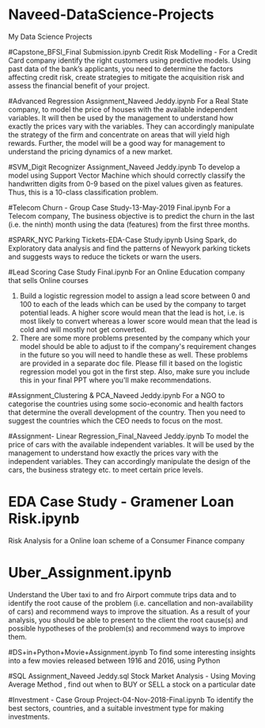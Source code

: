 # Naveed-DataScience-Projects
 My Data Science Projects
 
 #Capstone_BFSI_Final Submission.ipynb
 Credit Risk Modelling -  For a Credit Card company identify the right customers using predictive models. Using past data of the bank’s applicants, you need to determine the factors affecting credit risk, create strategies to mitigate the acquisition risk and assess the financial benefit of your project.  
 
 #Advanced Regression Assignment_Naveed Jeddy.ipynb
 For a Real State company, to model the price of houses with the available independent variables. It will then be used by the management to understand how exactly the prices vary with the variables. They can accordingly manipulate the strategy of the firm and concentrate on areas that will yield high rewards. Further, the model will be a good way for management to understand the pricing dynamics of a new market.
 
 #SVM_Digit Recognizer Assignment_Naveed Jeddy.ipynb
 To develop a model using Support Vector Machine which should correctly classify the handwritten digits from 0-9 based on the pixel values given as features. Thus, this is a 10-class classification problem. 
 
 
 #Telecom Churn - Group Case Study-13-May-2019 Final.ipynb
 For a Telecom company, The business objective is to predict the churn in the last (i.e. the ninth) month using the data (features) from the first three months.
 
 #SPARK_NYC Parking Tickets-EDA-Case Study.ipynb
 Using Spark, do Exploratory data analysis and find the patterns of Newyork parking tickets and suggests ways to reduce the tickets or warn the users.
 
 #Lead Scoring Case Study Final.ipynb
 For an Online Education company that sells Online courses
 1. Build a logistic regression model to assign a lead score between 0 and 100 to each of the leads which can be used by the company to target potential leads. A higher score would mean that the lead is hot, i.e. is most likely to convert whereas a lower score would mean that the lead is cold and will mostly not get converted.
 2. There are some more problems presented by the company which your model should be able to adjust to if the company's requirement changes in the future so you will need to handle these as well. These problems are provided in a separate doc file. Please fill it based on the logistic regression model you got in the first step. Also, make sure you include this in your final PPT where you'll make recommendations.
 
 #Assignment_Clustering & PCA_Naveed Jeddy.ipynb
 For a NGO to categorise the countries using some socio-economic and health factors that determine the overall development of the country. Then you need to suggest the countries which the CEO needs to focus on the most. 
 
 #Assignment- Linear Regression_Final_Naveed Jeddy.ipynb
 To model the price of cars with the available independent variables. It will be used by the management to understand how exactly the prices vary with the independent variables. They can accordingly manipulate the design of the cars, the business strategy etc. to meet certain price levels.
 
 #	EDA Case Study - Gramener Loan Risk.ipynb
  Risk Analysis for a Online loan scheme of a Consumer Finance company
 
 #	Uber_Assignment.ipynb
  Understand the Uber taxi to and fro Airport commute trips data and to identify the root cause of the problem (i.e.  cancellation and non-availability of cars) and recommend ways to improve the situation. As a result of your analysis, you should be able to present to the client the root cause(s) and possible hypotheses of the problem(s) and recommend ways to improve them. 
 
 #DS+in+Python+Movie+Assignment.ipynb
   To find some interesting insights into a few movies released between 1916 and 2016, using Python
   
 #SQL Assignment_Naveed Jeddy.sql
   Stock Market Analysis - Using Moving Average Method , find out when to BUY or SELL a stock on a particular date
   
 #Investment - Case Group Project-04-Nov-2018-Final.ipynb
   To identify the best sectors, countries, and a suitable investment type for making investments.
 
